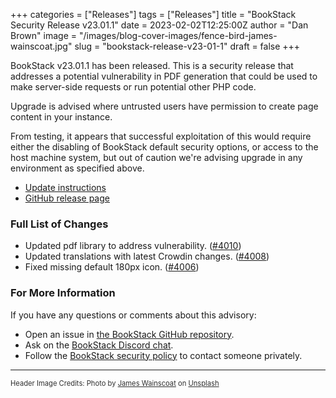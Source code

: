 +++
categories = ["Releases"]
tags = ["Releases"]
title = "BookStack Security Release v23.01.1"
date = 2023-02-02T12:25:00Z
author = "Dan Brown"
image = "/images/blog-cover-images/fence-bird-james-wainscoat.jpg"
slug = "bookstack-release-v23-01-1"
draft = false
+++

BookStack v23.01.1 has been released.
This is a security release that addresses a potential vulnerability in PDF generation that could 
be used to make server-side requests or run potential other PHP code.

Upgrade is advised where untrusted users have permission to create page content in your instance.

From testing, it appears that successful exploitation of this would require either the disabling
of BookStack default security options, or access to the host machine system, but out of caution
we're advising upgrade in any environment as specified above.

* [Update instructions](https://www.bookstackapp.com/docs/admin/updates)
* [GitHub release page](https://github.com/BookStackApp/BookStack/releases/tag/v23.01.1)


### Full List of Changes

* Updated pdf library to address vulnerability. ([#4010](https://github.com/BookStackApp/BookStack/pull/4010))
* Updated translations with latest Crowdin changes. ([#4008](https://github.com/BookStackApp/BookStack/pull/4008))
* Fixed missing default 180px icon. ([#4006](https://github.com/BookStackApp/BookStack/issues/4006))

### For More Information

If you have any questions or comments about this advisory:
* Open an issue in [the BookStack GitHub repository](https://github.com/BookStackApp/BookStack/issues).
* Ask on the [BookStack Discord chat](https://discord.gg/ztkBqR2).
* Follow the [BookStack security policy](https://github.com/BookStackApp/BookStack/blob/development/.github/SECURITY.md) to contact someone privately.

----

<span style="font-size: 0.8em;opacity:0.9;">Header Image Credits: <span>Photo by <a href="https://unsplash.com/es/@tumbao1949?utm_source=unsplash&utm_medium=referral&utm_content=creditCopyText">James Wainscoat</a> on <a href="https://unsplash.com/photos/FrO3s74-3Nk?utm_source=unsplash&utm_medium=referral&utm_content=creditCopyText">Unsplash</a>
  </span></span>